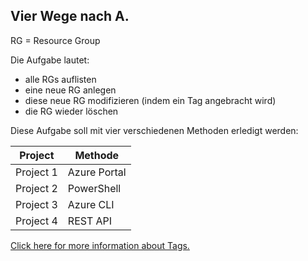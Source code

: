## Vier Wege nach A.

RG = Resource Group

Die Aufgabe lautet:
- alle RGs auflisten
- eine neue RG anlegen
- diese neue RG modifizieren (indem ein Tag angebracht wird)
- die RG wieder löschen

Diese Aufgabe soll mit vier verschiedenen Methoden erledigt werden:

Project   | Methode
--------- | ------------
Project 1 | Azure Portal
Project 2 | PowerShell
Project 3 | Azure CLI
Project 4 | REST API

[Click here for more information about Tags.](https://docs.microsoft.com/en-us/azure/azure-resource-manager/management/tag-resources)